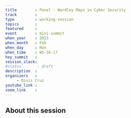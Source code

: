 ```yaml
---
title        : Panel - Wardley Maps in Cyber Security
track        :
type         : working-session
topics       :
featured     :
event        : mini-summit
when_year    : 2023
when_month   : Feb
when_day     : Mon
when_time    : WS-16-17
hey_summit   : 
session_slack:
#status       : draft
description  :
organizers   :
     - Dinis Cruz
youtube_link :
zoom_link    :
---
```


## About this session
